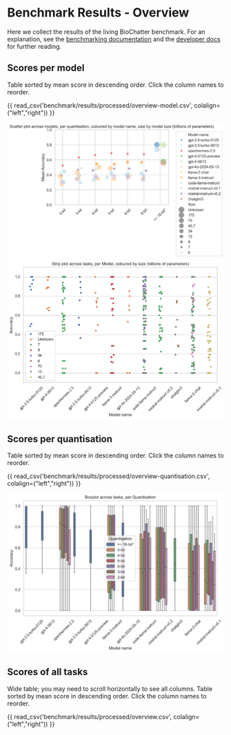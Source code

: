 # Benchmark Results - Overview

Here we collect the results of the living BioChatter benchmark. For an
explanation, see the [benchmarking documentation](benchmarking.md) and the
[developer docs](benchmark-developer.md) for further reading.

## Scores per model

Table sorted by mean score in descending order.
Click the column names to reorder.

{{ read_csv('benchmark/results/processed/overview-model.csv', colalign=("left","right")) }}

![Scatter Quantisation Name](images/scatter-per-quantisation-name.png)
![Boxplot Model](images/stripplot-per-model.png)

## Scores per quantisation

Table sorted by mean score in descending order.
Click the column names to reorder.

{{ read_csv('benchmark/results/processed/overview-quantisation.csv', colalign=("left","right")) }}

![Boxplot Quantisation](images/boxplot-per-quantisation.png)

## Scores of all tasks

Wide table; you may need to scroll horizontally to see all columns.
Table sorted by mean score in descending order.
Click the column names to reorder.

{{ read_csv('benchmark/results/processed/overview.csv', colalign=("left","right")) }}
